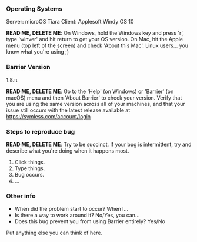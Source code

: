 ### Operating Systems ###

Server: microOS Tiara
Client: Applesoft Windy OS 10

**READ ME, DELETE ME**: On Windows, hold the Windows key and press 'r', type 'winver' and hit return to get your OS version. On Mac, hit the Apple menu (top left of the screen) and check 'About this Mac'. Linux users... you know what you're using ;)

### Barrier Version ###

1.8.π

**READ ME, DELETE ME**: Go to the 'Help' (on Windows) or 'Barrier' (on macOS) menu and then 'About Barrier' to check your version. Verify that you are using the same version across all of your machines, and that your issue still occurs with the latest release available at https://symless.com/account/login

### Steps to reproduce bug ###

**READ ME, DELETE ME**: Try to be succinct. If your bug is intermittent, try and describe what you're doing when it happens most.

1. Click things.
2. Type things.
3. Bug occurs.
4. ... 

### Other info ###

* When did the problem start to occur? When I...
* Is there a way to work around it? No/Yes, you can...
* Does this bug prevent you from using Barrier entirely? Yes/No

Put anything else you can think of here.
